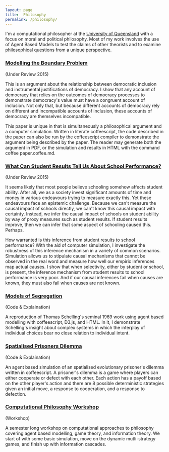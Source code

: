 ```yaml
---
layout: page
title:  Philosophy
permalink: /philosophy/
---
```


I'm a computational philosopher at the [University of Queensland](http://hapi.uq.edu.au) with a focus on moral and political philosophy.  Most of my work involves the use of Agent Based Models to test the claims of other theorists and to examine philosophical questions from a unique perspective. 


### [Modelling the Boundary Problem][1]

(Under Review 2015)

This is an argument about the relationship between democratic inclusion and instrumental justifications of democracy. I show that any account of democracy that relies on the outcomes of democracy processes to demonstrate democracy's value must have a congruent account of inclusion. Not only that, but because different accounts of democracy rely on different and incompatible accounts of inclusion, these accounts of democracy are themselves incompatible.

This paper is unique in that is simultaneously a philosophical argument and a computer simulation. Written in literate coffeescript, the code described in the paper can also be run by the coffeescript compiler to demonstrate the argument being described by the paper. The reader may generate both the argument in PDF, or the simulation and results in HTML with the command coffee paper.coffee.md.

[1]: http://dave.kinkead.com.au/modelling-the-boundary-problem/


### [What Can Student Results Tell Us About School Performance?][2]

(Under Review 2015)

It seems likely that most people believe schooling somehow affects student ability. After all, we as a society invest significant amounts of time and money in various endeavours trying to measure exactly this. Yet these endeavours face an epistemic challenge. Because we can't measure the causal impact of schools directly, we can't know this causal impact with certainty. Instead, we infer the causal impact of schools on student ability by way of proxy measures such as student results. If student results improve, then we can infer that some aspect of schooling caused this. Perhaps.

How warranted is this inference from student results to school performance? With the aid of computer simulation, I investigate the robustness of this inference mechanism in a variety of common scenarios. Simulation allows us to stipulate causal mechanisms that cannot be observed in the real word and measure how well our empiric inferences map actual causes. I show that when selectivity, either by student or school, is present, the inference mechanism from student results to school performance is very poor. And if our causal inferences fail when causes are known, they must also fail when causes are not known.

[2]: http://dave.kinkead.com.au/school-performance/


### [Models of Segregation][3]

(Code & Explaination)

A reproduction of Thomas Schelling's seminal 1969 work using agent based modelling with coffeescript, D3.js, and HTML.  In it, I demonstrate Schelling's insight about complex systems in which the interplay of individual choices bear no close relation to individual intent.

[3]: http://dave.kinkead.com.au/models-of-segregation/

### [Spatialised Prisoners Dilemma][5]

(Code & Explaination)

An agent based simulation of an spatialised evolutionary prisoner's dilemma written in coffeescript. A prisoner's dilemma is a game where players can either cooperate or defect with each other.  Each action has a payoff based on the other player's action and there are 8 possible deterministic strategies given an initial move, a response to cooperation, and a response to defection.

[5]: http://dave.kinkead.com.au/spatialised-prisoners-dilemma/


### [Computational Philosophy Workshop][4]

(Workshop)

A semester long workshop on computational approaches to philosophy covering agent based modelling, game theory, and information theory.  We start of with some basic simulation, move on the dynamic mutli-strategy games, and finish up with information cascades.

[4]: https://github.com/davekinkead/computational-philosophy-workshop
